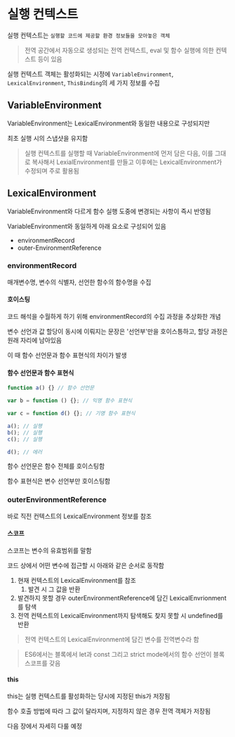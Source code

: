 # 실행 컨텍스트

실행 컨텍스트는 `실행할 코드에 제공할 환경 정보들을 모아놓은 객체`

> 전역 공간에서 자동으로 생성되는 전역 컨텍스트, eval 및 함수 실행에 의한 컨텍스트 등이 있음

실행 컨텍스트 객체는 활성화되는 시정에 `VariableEnvironment`, `LexicalEnvironment`, `ThisBinding`의 세 가지 정보를 수집

## VariableEnvironment

VariableEnvironment는 LexicalEnvironment와 동일한 내용으로 구성되지만

최초 실행 시의 스냅샷을 유지함

> 실행 컨텍스트를 실행할 때 VariableEnvironment에 먼저 담은 다음, 이를 그대로 복사해서 LexialEnvironment를 만들고 이후에는 LexicalEnvironment가 수정되며 주로 활용됨

## LexicalEnvironment

VariableEnvironment와 다르게 함수 실행 도중에 변경되는 사항이 즉시 반영됨

VariableEnvironment와 동일하게 아래 요소로 구성되어 있음

- environmentRecord
- outer-EnvironmentReference

### environmentRecord

매개변수명, 변수의 식별자, 선언한 함수의 함수명을 수집

#### 호이스팅

코드 해석을 수월하게 하기 위해 environmentRecord의 수집 과정을 추상화한 개념

변수 선언과 값 할당이 동시에 이뤄지는 문장은 '선언부'만을 호이스틍하고, 할당 과정은 원래 자리에 남아있음

이 때 함수 선언문과 함수 표현식의 차이가 발생

#### 함수 선언문과 함수 표현식

```js
function a() {} // 함수 선언문

var b = function () {}; // 익명 함수 표현식

var c = function d() {}; // 기명 함수 표현식

a(); // 실행
b(); // 실행
c(); // 실행

d(); // 에러
```

함수 선언문은 함수 전체를 호이스팅함

함수 표현식은 변수 선언부만 호이스팅함

### outerEnvironmentReference

바로 직전 컨텍스트의 LexicalEnvironment 정보를 참조

#### 스코프

스코프는 변수의 유효범위를 말함

코드 상에서 어떤 변수에 접근할 시 아래와 같은 순서로 동작함

1. 현재 컨텍스트의 LexicalEnvironment를 참조
   1. 발견 시 그 값을 반환
2. 발견하지 못할 경우 outerEnvironmentReference에 담긴 LexicalEnvrionment를 탐색
3. 전역 컨텍스트의 LexicalEnvironment까지 탐색해도 찾지 못할 시 undefined를 반환

> 전역 컨텍스트의 LexicalEnvironment에 담긴 변수를 전역변수라 함

> ES6에서는 블록에서 let과 const 그리고 strict mode에서의 함수 선언이 블록 스코프를 갖음

#### this

this는 실행 컨텍스트를 활성화하는 당시에 지정된 this가 저장됨

함수 호출 방법에 따라 그 값이 달라지며, 지정하지 않은 경우 전역 객체가 저장됨

다음 장에서 자세히 다룰 예정
